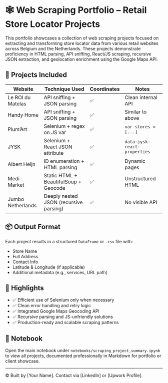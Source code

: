 # 🕸 Web Scraping Portfolio – Retail Store Locator Projects

This portfolio showcases a collection of web scraping projects focused on extracting and transforming store locator data from various retail websites across Belgium and the Netherlands. These projects demonstrate proficiency in HTML parsing, API sniffing, React/JS scraping, recursive JSON extraction, and geolocation enrichment using the Google Maps API.

## 🧩 Projects Included

| Website              | Technique Used                        | Coordinates | Notes |
|----------------------|----------------------------------------|-------------|-------|
| Le ROI du Matelas    | API sniffing + JSON parsing            | ✅          | Clean internal API |
| Handy Home           | API sniffing + JSON parsing            | ✅          | Similar to above |
| Plum’Art             | Selenium + regex on JS var             | ✅          | `var stores = [...]` |
| JYSK                 | Selenium + React JSON attribute        | ✅          | `data-jysk-react-properties` |
| Albert Heijn         | ID enumeration + HTML parsing          | ✅          | Dynamic pages |
| Medi-Market          | Static HTML + BeautifulSoup + Geocode  | ✅          | Unstructured HTML |
| Jumbo Netherlands    | Deeply nested JSON (recursive parsing) | ✅          | No visible API |

## 📦 Output Format

Each project results in a structured `DataFrame` or `.csv` file with:
- Store Name
- Full Address
- Contact Info
- Latitude & Longitude (if applicable)
- Additional metadata (e.g., services, URL path)

## 🧠 Highlights

- ✅ Efficient use of Selenium only when necessary
- ✅ Clean error handling and retry logic
- ✅ Integrated Google Maps Geocoding API
- ✅ Recursive parsing and JS-unfriendly solutions
- ✅ Production-ready and scalable scraping patterns

## 📘 Notebook

Open the main notebook under `notebooks/scraping_project_summary.ipynb` to view all projects, documented professionally in Markdown for portfolio or client showcase.

---

© Built by [Your Name]. Contact via [LinkedIn] or [Upwork Profile].
